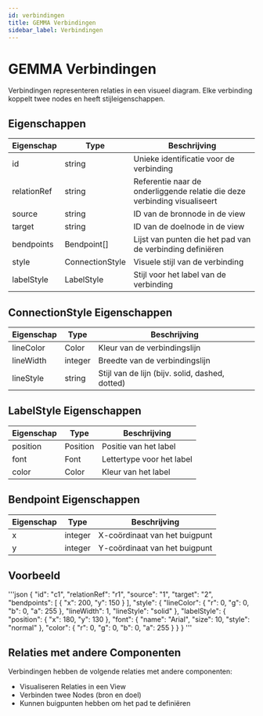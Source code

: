 ```yaml
---
id: verbindingen
title: GEMMA Verbindingen
sidebar_label: Verbindingen
---
```


# GEMMA Verbindingen

Verbindingen representeren relaties in een visueel diagram. Elke verbinding koppelt twee nodes en heeft stijleigenschappen.

## Eigenschappen

| Eigenschap | Type | Beschrijving |
|------------|------|-------------|
| id | string | Unieke identificatie voor de verbinding |
| relationRef | string | Referentie naar de onderliggende relatie die deze verbinding visualiseert |
| source | string | ID van de bronnode in de view |
| target | string | ID van de doelnode in de view |
| bendpoints | Bendpoint[] | Lijst van punten die het pad van de verbinding definiëren |
| style | ConnectionStyle | Visuele stijl van de verbinding |
| labelStyle | LabelStyle | Stijl voor het label van de verbinding |

## ConnectionStyle Eigenschappen

| Eigenschap | Type | Beschrijving |
|------------|------|-------------|
| lineColor | Color | Kleur van de verbindingslijn |
| lineWidth | integer | Breedte van de verbindingslijn |
| lineStyle | string | Stijl van de lijn (bijv. solid, dashed, dotted) |

## LabelStyle Eigenschappen

| Eigenschap | Type | Beschrijving |
|------------|------|-------------|
| position | Position | Positie van het label |
| font | Font | Lettertype voor het label |
| color | Color | Kleur van het label |

## Bendpoint Eigenschappen

| Eigenschap | Type | Beschrijving |
|------------|------|-------------|
| x | integer | X-coördinaat van het buigpunt |
| y | integer | Y-coördinaat van het buigpunt |

## Voorbeeld

'''json
{
  "id": "c1",
  "relationRef": "r1",
  "source": "1",
  "target": "2",
  "bendpoints": [
    {
      "x": 200,
      "y": 150
    }
  ],
  "style": {
    "lineColor": {
      "r": 0,
      "g": 0,
      "b": 0,
      "a": 255
    },
    "lineWidth": 1,
    "lineStyle": "solid"
  },
  "labelStyle": {
    "position": {
      "x": 180,
      "y": 130
    },
    "font": {
      "name": "Arial",
      "size": 10,
      "style": "normal"
    },
    "color": {
      "r": 0,
      "g": 0,
      "b": 0,
      "a": 255
    }
  }
}
'''

## Relaties met andere Componenten

Verbindingen hebben de volgende relaties met andere componenten:

- Visualiseren Relaties in een View
- Verbinden twee Nodes (bron en doel)
- Kunnen buigpunten hebben om het pad te definiëren 